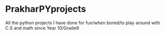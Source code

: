 # PrakharPYprojects
All the python projects I have done for fun/when bored/to play around with C.S and math since Year 10/Grade9
